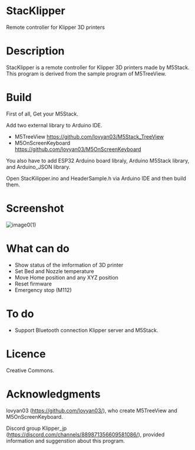 # StacKlipper
Remote controller for Klipper 3D printers

# Description
StacKlipper is a remote controller for Klipper 3D printers made by M5Stack.
This program is derived from the sample program of M5TreeView.

# Build
First of all, Get your M5Stack.

Add two external library to Arduino IDE.
* M5TreeView         https://github.com/lovyan03/M5Stack_TreeView
* M5OnScreenKeyboard https://github.com/lovyan03/M5OnScreenKeyboard

You also have to add ESP32 Arduino board libraly, Arduino M5Stack library, and Arduino_JSON library.

Open StacKilipper.ino and HeaderSample.h via Arduino IDE and then build them.

# Screenshot
![image0(1)](https://user-images.githubusercontent.com/3067670/134805837-d0115359-6195-484d-8ded-0dcf1a991599.jpeg)

# What can do
* Show status of the imformation of 3D printer 
* Set Bed and Nozzle temperature
* Move Home position and any XYZ position
* Reset firmware
* Emergency stop (M112)

# To do
* Support Bluetooth connection Klipper server and M5Stack.

# Licence
Creative Commons.

# Acknowledgments
lovyan03 (https://github.com/lovyan03/), who create M5TreeView and M5OnScreenKeyboard.

Discord group Klipper_jp (https://discord.com/channels/889871356609581086/), provided information and suggenstion about this program.
